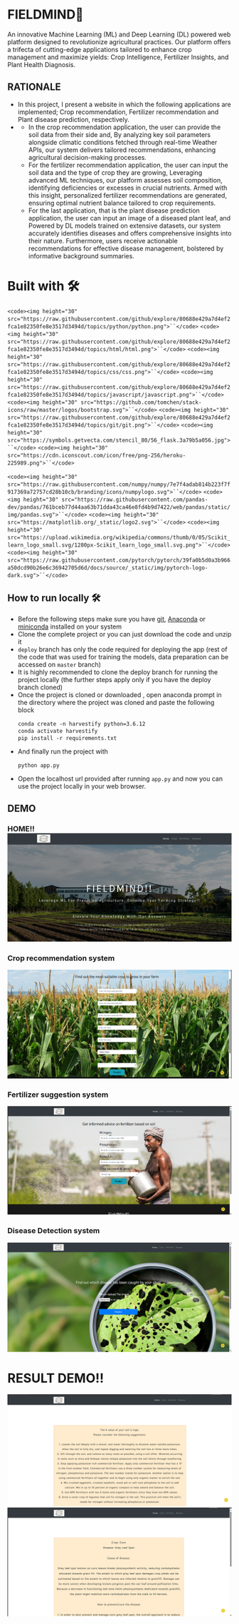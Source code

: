 # FIELDMIND🌿

An innovative Machine Learning (ML) and Deep Learning (DL) powered web platform designed to revolutionize agricultural practices. Our platform offers a trifecta of cutting-edge applications tailored to enhance crop management and maximize yields: Crop Intelligence, Fertilizer Insights, and Plant Health Diagnosis.

## RATIONALE

- In this project, I present a website in which the following applications are implemented; Crop recommendation, Fertilizer recommendation and Plant disease prediction, respectively.
- - In the crop recommendation application, the user can provide the soil data from their side and, By analyzing key soil parameters alongside climatic conditions fetched through real-time Weather APIs, our system delivers tailored recommendations, enhancing agricultural decision-making processes.
  - For the fertilizer recommendation application, the user can input the soil data and the type of crop they are growing, Leveraging advanced ML techniques, our platform assesses soil composition, identifying deficiencies or excesses in crucial nutrients. Armed with this insight, personalized fertilizer recommendations are generated, ensuring optimal nutrient balance tailored to crop requirements.
  - For the last application, that is the plant disease prediction application, the user can input an image of a diseased plant leaf, and Powered by DL models trained on extensive datasets, our system accurately identifies diseases and offers comprehensive insights into their nature. Furthermore, users receive actionable recommendations for effective disease management, bolstered by informative background summaries.

# Built with 🛠️

`<code><img height="30" src="https://raw.githubusercontent.com/github/explore/80688e429a7d4ef2fca1e82350fe8e3517d3494d/topics/python/python.png">``</code>`
`<code><img height="30" src="https://raw.githubusercontent.com/github/explore/80688e429a7d4ef2fca1e82350fe8e3517d3494d/topics/html/html.png">``</code>`
`<code><img height="30" src="https://raw.githubusercontent.com/github/explore/80688e429a7d4ef2fca1e82350fe8e3517d3494d/topics/css/css.png">``</code>`
`<code><img height="30" src="https://raw.githubusercontent.com/github/explore/80688e429a7d4ef2fca1e82350fe8e3517d3494d/topics/javascript/javascript.png">``</code>`
`<code><img height="30" src="https://github.com/tomchen/stack-icons/raw/master/logos/bootstrap.svg">``</code>`
`<code><img height="30" src="https://raw.githubusercontent.com/github/explore/80688e429a7d4ef2fca1e82350fe8e3517d3494d/topics/git/git.png">``</code>`
`<code><img height="30" src="https://symbols.getvecta.com/stencil_80/56_flask.3a79b5a056.jpg">``</code>`
`<code><img height="30" src="https://cdn.iconscout.com/icon/free/png-256/heroku-225989.png">``</code>`

`<code><img height="30" src="https://raw.githubusercontent.com/numpy/numpy/7e7f4adab814b223f7f917369a72757cd28b10cb/branding/icons/numpylogo.svg">``</code>`
`<code><img height="30" src="https://raw.githubusercontent.com/pandas-dev/pandas/761bceb77d44aa63b71dda43ca46e8fd4b9d7422/web/pandas/static/img/pandas.svg">``</code>`
`<code><img height="30" src="https://matplotlib.org/_static/logo2.svg">``</code>`
`<code><img height="30" src="https://upload.wikimedia.org/wikipedia/commons/thumb/0/05/Scikit_learn_logo_small.svg/1280px-Scikit_learn_logo_small.svg.png">``</code>`
`<code><img height="30" src="https://raw.githubusercontent.com/pytorch/pytorch/39fa0b5d0a3b966a50dcd90b26e6c36942705d6d/docs/source/_static/img/pytorch-logo-dark.svg">``</code>`

## How to run locally 🛠️

- Before the following steps make sure you have [git](https://git-scm.com/download), [Anaconda](https://www.anaconda.com/) or [miniconda](https://docs.conda.io/en/latest/miniconda.html) installed on your system
- Clone the complete project or you can just download the code and unzip it
- `deploy` branch has only the code required for deploying the app (rest of the code that was used for training the models, data preparation can be accessed on `master` branch)
- It is highly recommended to clone the deploy branch for running the project locally (the further steps apply only if you have the deploy branch cloned)
- Once the project is cloned or downloaded , open anaconda prompt in the directory where the project was cloned and paste the following block
  ```
  conda create -n harvestify python=3.6.12
  conda activate harvestify
  pip install -r requirements.txt
  ```
- And finally run the project with
  ```
  python app.py
  ```
- Open the localhost url provided after running `app.py` and now you can use the project locally in your web browser.

## DEMO

### HOME!!![1712307737345](image/README/1712307737345.png)

### Crop recommendation system

![1712307971135](image/README/1712307971135.png)

### Fertilizer suggestion system

![1712308023345](image/README/1712308023345.png)

### Disease Detection system

![1712308069228](image/README/1712308069228.png)

# RESULT DEMO!!

![1712308139112](image/README/1712308139112.png)![1712308124337](image/README/1712308124337.png)
